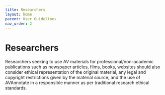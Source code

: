 ```yaml
---
title: Researchers
layout: home
parent: User Guidelines
nav_order: 2
---
```

# Researchers
Researchers seeking to use AV materials for professional/non-academic publications such as newspaper articles, films, books, websites should also consider ethical representation of the original material, any legal and copyright restrictions given by the material source, and the use of AVAnnotate in a responsible manner as per traditional research ethical standards. 
